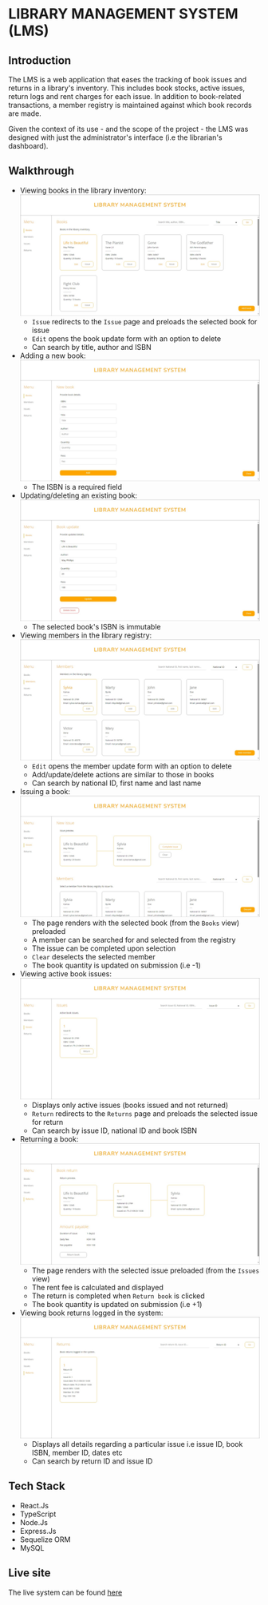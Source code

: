# **LIBRARY MANAGEMENT SYSTEM (LMS)**

## Introduction

The LMS is a web application that eases the tracking of book issues and returns in a library's inventory. This includes book stocks, active issues, return logs and rent charges for each issue. In addition to book-related transactions, a member registry is maintained against which book records are made.

Given the context of its use - and the scope of the project - the LMS was designed with just the administrator's interface (i.e the librarian's dashboard).

## Walkthrough

- Viewing books in the library inventory:
  <img src='./src/assets/books-desktop.jpeg' />
  - `Issue` redirects to the `Issue` page and preloads the selected book for issue
  - `Edit` opens the book update form with an option to delete
  - Can search by title, author and ISBN
- Adding a new book:
  <img src='./src/assets/book-new-desktop.jpeg' />
  - The ISBN is a required field
- Updating/deleting an existing book:
  <img src='./src/assets/book-update-desktop.jpeg' />
  - The selected book's ISBN is immutable
- Viewing members in the library registry:
  <img src='./src/assets/members-desktop.jpeg' />
  - `Edit` opens the member update form with an option to delete
  - Add/update/delete actions are similar to those in books
  - Can search by national ID, first name and last name
- Issuing a book:
  <img src='./src/assets/issue-book-desktop.jpeg' />
  - The page renders with the selected book (from the `Books` view) preloaded
  - A member can be searched for and selected from the registry
  - The issue can be completed upon selection
  - `Clear` deselects the selected member
  - The book quantity is updated on submission (i.e -1)
- Viewing active book issues:
  <img src='./src/assets/issues-desktop.jpeg' />
  - Displays only active issues (books issued and not returned)
  - `Return` redirects to the `Returns` page and preloads the selected issue for return
  - Can search by issue ID, national ID and book ISBN
- Returning a book:
  <img src='./src/assets/return-book-desktop.jpeg' />
  - The page renders with the selected issue preloaded (from the `Issues` view)
  - The rent fee is calculated and displayed
  - The return is completed when `Return book` is clicked
  - The book quantity is updated on submission (i.e +1)
- Viewing book returns logged in the system:
  <img src='./src/assets/returns-desktop.jpeg' />
  - Displays all details regarding a particular issue i.e issue ID, book ISBN, member ID, dates etc
  - Can search by return ID and issue ID

## Tech Stack

- React.Js
- TypeScript
- Node.Js
- Express.Js
- Sequelize ORM
- MySQL

## Live site

The live system can be found [here](https://library-system-crud-4d7ba478356f.herokuapp.com/)
